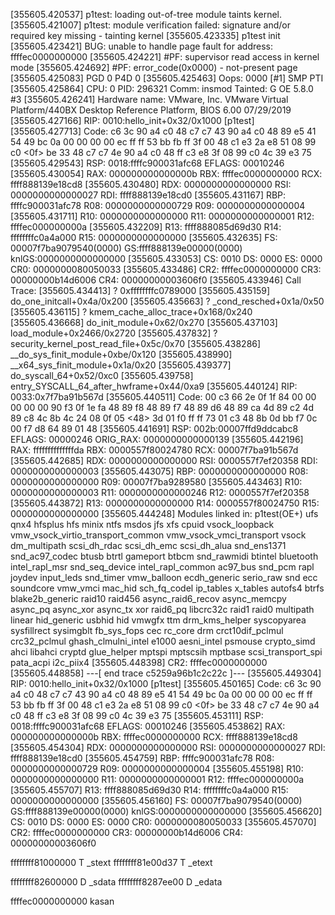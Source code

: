 [355605.420537] p1test: loading out-of-tree module taints kernel.
[355605.421007] p1test: module verification failed: signature and/or required key missing - tainting kernel
[355605.423335] p1test init
[355605.423421] BUG: unable to handle page fault for address: ffffec0000000000
[355605.424221] #PF: supervisor read access in kernel mode
[355605.424692] #PF: error_code(0x0000) - not-present page
[355605.425083] PGD 0 P4D 0 
[355605.425463] Oops: 0000 [#1] SMP PTI
[355605.425864] CPU: 0 PID: 296321 Comm: insmod Tainted: G           OE     5.8.0 #3
[355605.426241] Hardware name: VMware, Inc. VMware Virtual Platform/440BX Desktop Reference Platform, BIOS 6.00 07/29/2019
[355605.427166] RIP: 0010:hello_init+0x32/0x1000 [p1test]
[355605.427713] Code: c6 3c 90 a4 c0 48 c7 c7 43 90 a4 c0 48 89 e5 41 54 49 bc 0a 00 00 00 00 ec ff ff 53 bb fb ff 3f 00 48 c1 e3 2a e8 51 08 99 c0 <0f> be 33 48 c7 c7 4e 90 a4 c0 48 ff c3 e8 3f 08 99 c0 4c 39 e3 75
[355605.429543] RSP: 0018:ffffc900031afc68 EFLAGS: 00010246
[355605.430054] RAX: 000000000000000b RBX: ffffec0000000000 RCX: ffff888139e18cd8
[355605.430480] RDX: 0000000000000000 RSI: 0000000000000027 RDI: ffff888139e18cd0
[355605.431167] RBP: ffffc900031afc78 R08: 0000000000000729 R09: 0000000000000004
[355605.431711] R10: 0000000000000000 R11: 0000000000000001 R12: ffffec000000000a
[355605.432209] R13: ffff888085d69d30 R14: ffffffffc0a4a000 R15: 0000000000000000
[355605.432635] FS:  00007f7ba9079540(0000) GS:ffff888139e00000(0000) knlGS:0000000000000000
[355605.433053] CS:  0010 DS: 0000 ES: 0000 CR0: 0000000080050033
[355605.433486] CR2: ffffec0000000000 CR3: 00000000b14d6006 CR4: 00000000003606f0
[355605.433946] Call Trace:
[355605.434413]  ? 0xffffffffc0789000
[355605.435159]  do_one_initcall+0x4a/0x200
[355605.435663]  ? _cond_resched+0x1a/0x50
[355605.436115]  ? kmem_cache_alloc_trace+0x168/0x240
[355605.436668]  do_init_module+0x62/0x270
[355605.437103]  load_module+0x2466/0x2720
[355605.437832]  ? security_kernel_post_read_file+0x5c/0x70
[355605.438286]  __do_sys_finit_module+0xbe/0x120
[355605.438990]  __x64_sys_finit_module+0x1a/0x20
[355605.439377]  do_syscall_64+0x52/0xc0
[355605.439758]  entry_SYSCALL_64_after_hwframe+0x44/0xa9
[355605.440124] RIP: 0033:0x7f7ba91b567d
[355605.440511] Code: 00 c3 66 2e 0f 1f 84 00 00 00 00 00 90 f3 0f 1e fa 48 89 f8 48 89 f7 48 89 d6 48 89 ca 4d 89 c2 4d 89 c8 4c 8b 4c 24 08 0f 05 <48> 3d 01 f0 ff ff 73 01 c3 48 8b 0d bb f7 0c 00 f7 d8 64 89 01 48
[355605.441691] RSP: 002b:00007ffd9ddcabc8 EFLAGS: 00000246 ORIG_RAX: 0000000000000139
[355605.442196] RAX: ffffffffffffffda RBX: 0000557f80024780 RCX: 00007f7ba91b567d
[355605.442685] RDX: 0000000000000000 RSI: 0000557f7ef20358 RDI: 0000000000000003
[355605.443075] RBP: 0000000000000000 R08: 0000000000000000 R09: 00007f7ba9289580
[355605.443463] R10: 0000000000000003 R11: 0000000000000246 R12: 0000557f7ef20358
[355605.443872] R13: 0000000000000000 R14: 0000557f80024750 R15: 0000000000000000
[355605.444248] Modules linked in: p1test(OE+) ufs qnx4 hfsplus hfs minix ntfs msdos jfs xfs cpuid vsock_loopback vmw_vsock_virtio_transport_common vmw_vsock_vmci_transport vsock dm_multipath scsi_dh_rdac scsi_dh_emc scsi_dh_alua snd_ens1371 snd_ac97_codec btusb btrtl gameport btbcm snd_rawmidi btintel bluetooth intel_rapl_msr snd_seq_device intel_rapl_common ac97_bus snd_pcm rapl joydev input_leds snd_timer vmw_balloon ecdh_generic serio_raw snd ecc soundcore vmw_vmci mac_hid sch_fq_codel ip_tables x_tables autofs4 btrfs blake2b_generic raid10 raid456 async_raid6_recov async_memcpy async_pq async_xor async_tx xor raid6_pq libcrc32c raid1 raid0 multipath linear hid_generic usbhid hid vmwgfx ttm drm_kms_helper syscopyarea sysfillrect sysimgblt fb_sys_fops cec rc_core drm crct10dif_pclmul crc32_pclmul ghash_clmulni_intel e1000 aesni_intel psmouse crypto_simd ahci libahci cryptd glue_helper mptspi mptscsih mptbase scsi_transport_spi pata_acpi i2c_piix4
[355605.448398] CR2: ffffec0000000000
[355605.448858] ---[ end trace c5259a96b1c2c22c ]---
[355605.449304] RIP: 0010:hello_init+0x32/0x1000 [p1test]
[355605.450165] Code: c6 3c 90 a4 c0 48 c7 c7 43 90 a4 c0 48 89 e5 41 54 49 bc 0a 00 00 00 00 ec ff ff 53 bb fb ff 3f 00 48 c1 e3 2a e8 51 08 99 c0 <0f> be 33 48 c7 c7 4e 90 a4 c0 48 ff c3 e8 3f 08 99 c0 4c 39 e3 75
[355605.453111] RSP: 0018:ffffc900031afc68 EFLAGS: 00010246
[355605.453862] RAX: 000000000000000b RBX: ffffec0000000000 RCX: ffff888139e18cd8
[355605.454304] RDX: 0000000000000000 RSI: 0000000000000027 RDI: ffff888139e18cd0
[355605.454759] RBP: ffffc900031afc78 R08: 0000000000000729 R09: 0000000000000004
[355605.455198] R10: 0000000000000000 R11: 0000000000000001 R12: ffffec000000000a
[355605.455707] R13: ffff888085d69d30 R14: ffffffffc0a4a000 R15: 0000000000000000
[355605.456160] FS:  00007f7ba9079540(0000) GS:ffff888139e00000(0000) knlGS:0000000000000000
[355605.456620] CS:  0010 DS: 0000 ES: 0000 CR0: 0000000080050033
[355605.457070] CR2: ffffec0000000000 CR3: 00000000b14d6006 CR4: 00000000003606f0


ffffffff81000000 T _stext
ffffffff81e00d37 T _etext


ffffffff82600000 D _sdata
ffffffff8287ee00 D _edata

ffffec0000000000 kasan
